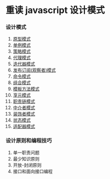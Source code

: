 # 重读 javascript 设计模式

### 设计模式

1. [原型模式](./prototype/index.md)
2. [单例模式](./singleton/index.md)
3. [策略模式](./strategy/index.md)
4. [代理模式](./proxy/index.md)
5. [迭代器模式](./iterator/index.md)
6. [发布订阅(观察者)模式](./observer/index.md)
7. [命令模式](./command/index.md)
8. [组合模式](./composite/index.md)
9. [模板方法模式](./template/index.md)
10. [享元模式](./flyweight/index.md)
11. [职责链模式](./responsibility/index.md)
12. [中介者模式](./mediator/index.md)
13. [装饰者模式](./decorator/index.md)
14. [状态模式](./status/index.md)
15. [适配器模式](./adapter/index.md)

### 设计原则和编程技巧
1. 单一职责问题
2. 最少知识原则
3. 开放-封闭原则
4. 接口和面向接口编程
